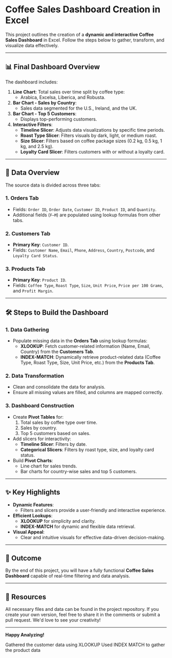 # Coffee Sales Dashboard Creation in Excel

This project outlines the creation of a **dynamic and interactive Coffee Sales Dashboard** in Excel. Follow the steps below to gather, transform, and visualize data effectively.

---

## 📊 Final Dashboard Overview

The dashboard includes:
1. **Line Chart**: Total sales over time split by coffee type:
   - Arabica, Excelsa, Liberica, and Robusta.
2. **Bar Chart - Sales by Country**:
   - Sales data segmented for the U.S., Ireland, and the UK.
3. **Bar Chart - Top 5 Customers**:
   - Displays top-performing customers.
4. **Interactive Filters**:
   - **Timeline Slicer**: Adjusts data visualizations by specific time periods.
   - **Roast Type Slicer**: Filters visuals by dark, light, or medium roast.
   - **Size Slicer**: Filters based on coffee package sizes (0.2 kg, 0.5 kg, 1 kg, and 2.5 kg).
   - **Loyalty Card Slicer**: Filters customers with or without a loyalty card.

---

## 📁 Data Overview

The source data is divided across three tabs:

### 1. **Orders Tab**
- Fields: `Order ID`, `Order Date`, `Customer ID`, `Product ID`, and `Quantity`.
- Additional fields (`F–M`) are populated using lookup formulas from other tabs.

### 2. **Customers Tab**
- **Primary Key**: `Customer ID`.
- Fields: `Customer Name`, `Email`, `Phone`, `Address`, `Country`, `Postcode`, and `Loyalty Card Status`.

### 3. **Products Tab**
- **Primary Key**: `Product ID`.
- Fields: `Coffee Type`, `Roast Type`, `Size`, `Unit Price`, `Price per 100 Grams`, and `Profit Margin`.

---

## 🛠️ Steps to Build the Dashboard

### 1. **Data Gathering**
- Populate missing data in the **Orders Tab** using lookup formulas:
  - **XLOOKUP**: Fetch customer-related information (Name, Email, Country) from the **Customers Tab**.
  - **INDEX-MATCH**: Dynamically retrieve product-related data (Coffee Type, Roast Type, Size, Unit Price, etc.) from the **Products Tab**.

### 2. **Data Transformation**
- Clean and consolidate the data for analysis.
- Ensure all missing values are filled, and columns are mapped correctly.

### 3. **Dashboard Construction**
- Create **Pivot Tables** for:
  1. Total sales by coffee type over time.
  2. Sales by country.
  3. Top 5 customers based on sales.
- Add slicers for interactivity:
  - **Timeline Slicer**: Filters by date.
  - **Categorical Slicers**: Filters by roast type, size, and loyalty card status.
- Build **Pivot Charts**:
  - Line chart for sales trends.
  - Bar charts for country-wise sales and top 5 customers.

---

## ✨ Key Highlights

- **Dynamic Features**:
  - Filters and slicers provide a user-friendly and interactive experience.
- **Efficient Lookups**:
  - **XLOOKUP** for simplicity and clarity.
  - **INDEX-MATCH** for dynamic and flexible data retrieval.
- **Visual Appeal**:
  - Clear and intuitive visuals for effective data-driven decision-making.

---

## 🏁 Outcome

By the end of this project, you will have a fully functional **Coffee Sales Dashboard** capable of real-time filtering and data analysis.

---

## 📎 Resources

All necessary files and data can be found in the project repository. If you create your own version, feel free to share it in the comments or submit a pull request. We'd love to see your creativity!

---

**Happy Analyzing!**

Gathered the customer data using XLOOKUP
Used INDEX MATCH to gather the product data
